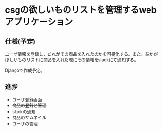 # csgの欲しいものリストを管理するwebアプリケーション

## 仕様(予定)

ユーザ情報を登録し、だれがその商品を入れたのかを可視化する。また、誰かがほしいものリストに商品を入れた際にその情報をslackにて通知する。

Djangoで作成予定。

## 進捗

* ユーザ登録画面
* ~~商品の登録と管理~~
* slackの通知
* 商品のサムネイル
* ユーザの管理